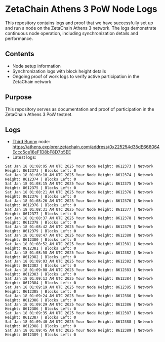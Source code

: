 # ZetaChain Athens 3 PoW Node Logs
This repository contains logs and proof that we have successfully set up and run a node on the ZetaChain Athens 3 network. The logs demonstrate continuous node operation, including synchronization details and performance.

## Contents
- Node setup information
- Synchronization logs with block height details
- Ongoing proof of work logs to verify active participation in the ZetaChain network

## Purpose
This repository serves as documentation and proof of participation in the ZetaChain Athens 3 PoW testnet.

## Logs

- [Third Bunny](https://thirdbunny.xyz/) node: https://athens.explorer.zetachain.com/address/0x225254d35dE666064Eccc5ce16eF1D8bF8D7b5EE
- Latest logs:
```
Sat Jan 18 01:08:05 AM UTC 2025 Your Node Height: 8612373 | Network Height: 8612373 | Blocks Left: 0
Sat Jan 18 01:08:10 AM UTC 2025 Your Node Height: 8612374 | Network Height: 8612374 | Blocks Left: 0
Sat Jan 18 01:08:15 AM UTC 2025 Your Node Height: 8612375 | Network Height: 8612375 | Blocks Left: 0
Sat Jan 18 01:08:21 AM UTC 2025 Your Node Height: 8612376 | Network Height: 8612376 | Blocks Left: 0
Sat Jan 18 01:08:26 AM UTC 2025 Your Node Height: 8612376 | Network Height: 8612376 | Blocks Left: 0
Sat Jan 18 01:08:31 AM UTC 2025 Your Node Height: 8612377 | Network Height: 8612377 | Blocks Left: 0
Sat Jan 18 01:08:37 AM UTC 2025 Your Node Height: 8612378 | Network Height: 8612378 | Blocks Left: 0
Sat Jan 18 01:08:42 AM UTC 2025 Your Node Height: 8612379 | Network Height: 8612379 | Blocks Left: 0
Sat Jan 18 01:08:47 AM UTC 2025 Your Node Height: 8612380 | Network Height: 8612380 | Blocks Left: 0
Sat Jan 18 01:08:52 AM UTC 2025 Your Node Height: 8612381 | Network Height: 8612381 | Blocks Left: 0
Sat Jan 18 01:08:58 AM UTC 2025 Your Node Height: 8612382 | Network Height: 8612382 | Blocks Left: 0
Sat Jan 18 01:09:03 AM UTC 2025 Your Node Height: 8612382 | Network Height: 8612382 | Blocks Left: 0
Sat Jan 18 01:09:08 AM UTC 2025 Your Node Height: 8612383 | Network Height: 8612383 | Blocks Left: 0
Sat Jan 18 01:09:13 AM UTC 2025 Your Node Height: 8612384 | Network Height: 8612384 | Blocks Left: 0
Sat Jan 18 01:09:19 AM UTC 2025 Your Node Height: 8612385 | Network Height: 8612385 | Blocks Left: 0
Sat Jan 18 01:09:24 AM UTC 2025 Your Node Height: 8612386 | Network Height: 8612386 | Blocks Left: 0
Sat Jan 18 01:09:29 AM UTC 2025 Your Node Height: 8612386 | Network Height: 8612386 | Blocks Left: 0
Sat Jan 18 01:09:35 AM UTC 2025 Your Node Height: 8612387 | Network Height: 8612387 | Blocks Left: 0
Sat Jan 18 01:09:40 AM UTC 2025 Your Node Height: 8612388 | Network Height: 8612388 | Blocks Left: 0
Sat Jan 18 01:09:45 AM UTC 2025 Your Node Height: 8612389 | Network Height: 8612389 | Blocks Left: 0
```
